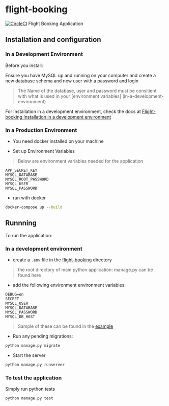 # flight-booking

[![CircleCI](https://circleci.com/gh/fidelisojeah/flight-booking.svg?style=svg)](https://circleci.com/gh/fidelisojeah/flight-booking)
Flight Booking Application

## Installation and configuration

### In a Development Environment


Before you install:

Ensure you have MySQL up and running on your computer and create a new database schema and new user with a password and login
> The Name of the database, user and password must be consitient with what is used in your [environment variables]  (in-a-development-environment)

For Installation in a development environment, check the docs at [Flight-booking Installation in a development environment](flight-booking)


### In a Production Environment

- You need docker installed on your machine

- Set up Environment Variables

> Below are environment variables needed for the application

```env
APP_SECRET_KEY
MYSQL_DATABASE
MYSQL_ROOT_PASSWORD
MYSQL_USER
MYSQL_PASSWORD
```

- run with docker

```bash
docker-compose up --build
```

## Runnning

To run the application:

### In a development environment

- create a `.env` file in the [flight-booking](flight-booking) directory
> the root directory of main python application: manage.py can be found here

- add the following environment environment variables:

```env
DEBUG=on
SECRET
MYSQL_USER
MYSQL_DATABASE
MYSQL_PASSWORD
MYSQL_DB_HOST
```

> Sample of these can be found in the [example](flight-booking/.env.sample)

- Run any pending migrations:

```bash
python manage.py migrate
```

- Start the server

```bash
python manage.py runserver
```


### To test the application

Simply run python tests

```bash
python manage.py test
```
